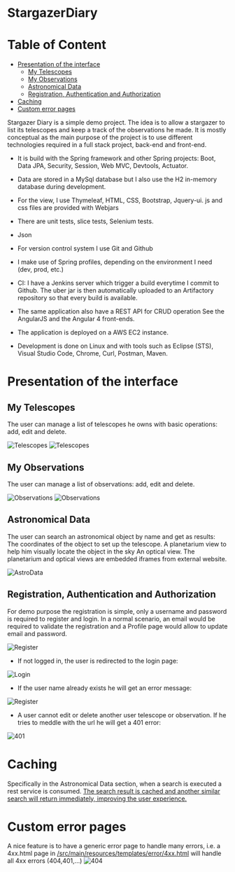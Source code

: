 # StargazerDiary

# Table of Content
* [Presentation of the interface](#presentation-of-the-interface)
  * [My Telescopes](#my-telescopes)
  * [My Observations](#my-observations)
  * [Astronomical Data](#astronomical-data)
  * [Registration, Authentication and Authorization](#registration-authentication-and-authorization)
* [Caching](#caching)
* [Custom error pages](#custom-error-pages)
  
Stargazer Diary is a simple demo project.
The idea is to allow a stargazer to list its telescopes and keep a track of the observations he made.
It is mostly conceptual as the main purpose of the project is to use different technologies required in a full stack project, back-end and front-end.

* It is build with the Spring framework and other Spring projects: Boot, Data JPA, Security, Session, Web MVC, Devtools, Actuator.

* Data are stored in a MySql database but I also use the H2 in-memory database during development.

* For the view, I use Thymeleaf, HTML, CSS, Bootstrap, Jquery-ui. js and css files are provided with Webjars

* There are unit tests, slice tests, Selenium tests.

* Json

* For version control system I use Git and Github

* I make use of Spring profiles, depending on the environment I need (dev, prod, etc.)

* CI: I have a Jenkins server which trigger a build everytime I commit to Github. The uber jar is then automatically uploaded to an Artifactory repository so that every build is available.

* The same application also have a REST API for CRUD operation
  See the AngularJS and the Angular 4 front-ends.

* The application is deployed on a AWS EC2 instance.

* Development is done on Linux and with tools such as Eclipse (STS), Visual Studio Code, Chrome, Curl, Postman, Maven.

# Presentation of the interface
## My Telescopes
The user can manage a list of telescopes he owns with basic operations: add, edit and delete.

![Telescopes](https://raw.githubusercontent.com/gerolvr/StargazerDiary/master/pictures/telescope1.png "Telescopes")
![Telescopes](https://raw.githubusercontent.com/gerolvr/StargazerDiary/master/pictures/telescope2.png "Telescopes")

## My Observations
The user can manage a list of observations: add, edit and delete.

![Observations](https://raw.githubusercontent.com/gerolvr/StargazerDiary/master/pictures/observation1.png "Observations")
![Observations](https://raw.githubusercontent.com/gerolvr/StargazerDiary/master/pictures/observation2.png "Observations")

## Astronomical Data
The user can search an astronomical object by name and get as results:
The coordinates of the object to set up the telescope.
A planetarium view to help him visually locate the object in the sky
An optical view.
The planetarium and optical views are embedded iframes from external website.

![AstroData](https://raw.githubusercontent.com/gerolvr/StargazerDiary/master/pictures/astrodatasearch.png "AstroData")

## Registration, Authentication and Authorization
For demo purpose the registration is simple, only a username and password is required to register and login. In a normal scenario, an email would be required to validate the registration and a Profile page would allow to update email and password.

![Register](https://raw.githubusercontent.com/gerolvr/StargazerDiary/master/pictures/register1.png "Register")

* If not logged in, the user is redirected to the login page:

![Login](https://raw.githubusercontent.com/gerolvr/StargazerDiary/master/pictures/login.png "Login")

* If the user name already exists he will get an error message:

![Register](https://raw.githubusercontent.com/gerolvr/StargazerDiary/master/pictures/register2.png "Register")

* A user cannot edit or delete another user telescope or observation. If he tries to meddle with the
url he will get a 401 error:

![401](https://raw.githubusercontent.com/gerolvr/StargazerDiary/master/pictures/401.png "401")

# Caching

Specifically in the Astronomical Data section, when a search is executed a rest service is consumed. [The search result is cached and another similar search will return immediately, improving the user experience.](https://github.com/gerolvr/StargazerDiary/blob/e8fafd4b3eec7a8ccdb354956a9d7a307e8b6919/src/main/java/com/gerolivo/stargazerdiary/services/AstroDataServiceImpl.java#L37 "The search result is cached and another similar search will return immediately, improving the user experience.")

# Custom error pages

A nice feature is to have a generic error page to handle many errors, i.e. a 4xx.html page in   [/src/main/resources/templates/error/4xx.html](http://https://github.com/gerolvr/StargazerDiary/tree/master/src/main/resources/templates/error "/src/main/resources/templates/error/4xx.html") will handle all 4xx errors (404,401,…)
![404](https://raw.githubusercontent.com/gerolvr/StargazerDiary/master/pictures/404.png "404")

